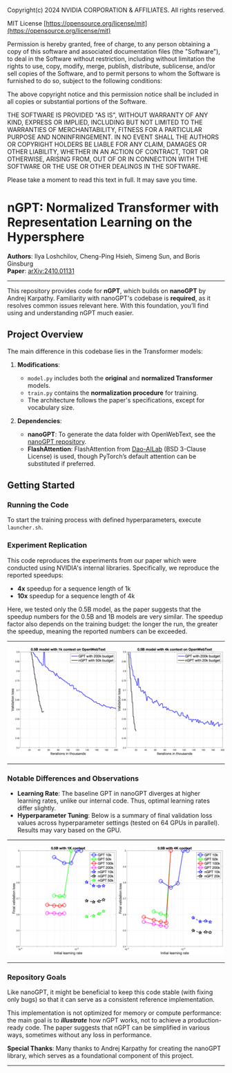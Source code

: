 Copyright(c) 2024 NVIDIA CORPORATION & AFFILIATES. All rights reserved.
 
MIT License
[https://opensource.org/license/mit](https://opensource.org/license/mit)

Permission is hereby granted, free of charge, to any person obtaining a
copy of this software and associated documentation files (the "Software"),
to deal in the Software without restriction, including without limitation
the rights to use, copy, modify, merge, publish, distribute, sublicense,
and/or sell copies of the Software, and to permit persons to whom the
Software is furnished to do so, subject to the following conditions:

The above copyright notice and this permission notice shall be included in
all copies or substantial portions of the Software.

THE SOFTWARE IS PROVIDED "AS IS", WITHOUT WARRANTY OF ANY KIND, EXPRESS OR
IMPLIED, INCLUDING BUT NOT LIMITED TO THE WARRANTIES OF MERCHANTABILITY,
FITNESS FOR A PARTICULAR PURPOSE AND NONINFRINGEMENT. IN NO EVENT SHALL
THE AUTHORS OR COPYRIGHT HOLDERS BE LIABLE FOR ANY CLAIM, DAMAGES OR OTHER
LIABILITY, WHETHER IN AN ACTION OF CONTRACT, TORT OR OTHERWISE, ARISING
FROM, OUT OF OR IN CONNECTION WITH THE SOFTWARE OR THE USE OR OTHER
DEALINGS IN THE SOFTWARE.


Please take a moment to read this text in full. It may save you time.

# **nGPT: Normalized Transformer with Representation Learning on the Hypersphere**

**Authors**: Ilya Loshchilov, Cheng-Ping Hsieh, Simeng Sun, and Boris Ginsburg  
**Paper**: [arXiv:2410.01131](https://arxiv.org/abs/2410.01131)

---

This repository provides code for **nGPT**, which builds on **nanoGPT** by Andrej Karpathy. Familiarity with nanoGPT's codebase is **required**, as it resolves common issues relevant here. With this foundation, you’ll find using and understanding nGPT much easier.

## **Project Overview**

The main difference in this codebase lies in the Transformer models:

1. **Modifications**: 
   - `model.py` includes both the **original** and **normalized Transformer** models.
   - `train.py` contains the **normalization procedure** for training.
   - The architecture follows the paper's specifications, except for vocabulary size.

2. **Dependencies**:
   - **nanoGPT**: To generate the data folder with OpenWebText, see the [nanoGPT repository](https://github.com/karpathy/nanoGPT).
   - **FlashAttention**: FlashAttention from [Dao-AILab](https://github.com/Dao-AILab/flash-attention) (BSD 3-Clause License) is used, though PyTorch’s default attention can be substituted if preferred.

## **Getting Started**

### **Running the Code**

To start the training process with defined hyperparameters, execute `launcher.sh`.

### **Experiment Replication**

This code reproduces the experiments from our paper which were conducted using NVIDIA's internal libraries. Specifically, we reproduce the reported speedups:
- **4x** speedup for a sequence length of 1k
- **10x** speedup for a sequence length of 4k

Here, we tested only the 0.5B model, as the paper suggests that the speedup numbers for the 0.5B and 1B models are very similar. The speedup factor also depends on the training budget: the longer the run, the greater the speedup, meaning the reported numbers can be exceeded.

---

![Model Comparison](./nGPTnanoGPT.png)

---

### **Notable Differences and Observations**

- **Learning Rate**: The baseline GPT in nanoGPT diverges at higher learning rates, unlike our internal code. Thus, optimal learning rates differ slightly.
- **Hyperparameter Tuning**: Below is a summary of final validation loss values across hyperparameter settings (tested on 64 GPUs in parallel). Results may vary based on the GPU.

---

![Hyperparameters](./hyperparams.png)

---

### **Repository Goals**

Like nanoGPT, it might be beneficial to keep this code stable (with fixing only bugs) so that it can serve as a consistent reference implementation. 

This implementation is not optimized for memory or compute performance: the main goal is to **_illustrate_** how nGPT works, not to achieve a production-ready code. The paper suggests that nGPT can be simplified in various ways, sometimes without any loss in performance.

**Special Thanks**: Many thanks to Andrej Karpathy for creating the nanoGPT library, which serves as a foundational component of this project.

---

